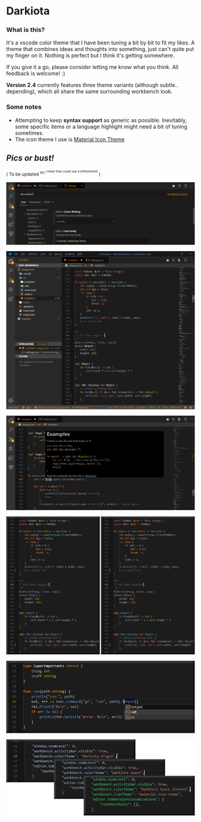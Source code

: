 # Darkiota

### **What is this?**

It's a vscode color theme that I have been tuning a bit by bit to fit my likes.
A theme that combines ideas and thoughts into something, just can't quite put my finger on it.
Nothing is perfect but I think it's getting somewhere.

If you give it a go, please consider letting me know what you think. All feedback is welcome! :)

**Version 2.4** currently features three theme variants (although subtle.. depending),
which all share the same surrounding workbench look.

### **Some notes**

- Attempting to keep **syntax support** as generic as possible. Inevitably,
  some specific items or a language highlight might need a bit of tuning sometimes.
- The icon theme I use is [Material Icon Theme](https://marketplace.visualstudio.com/items?itemName=PKief.material-icon-theme)

## **_Pics or bust!_**

<small>( To be updated <sup>tm <sup>I mean they could use a refreshment</sup></sup> )</small>

![Screenshot](https://raw.githubusercontent.com/Samzyre/darkiota-theme/master/static/settings1.png)

![Screenshot](https://raw.githubusercontent.com/Samzyre/darkiota-theme/master/static/rust1.png)

![Screenshot](https://raw.githubusercontent.com/Samzyre/darkiota-theme/master/static/rust2.png)

![Screenshot](https://raw.githubusercontent.com/Samzyre/darkiota-theme/master/static/rust3.png)

![Screenshot](https://raw.githubusercontent.com/Samzyre/darkiota-theme/master/static/go1.png)

![Screenshot](https://raw.githubusercontent.com/Samzyre/darkiota-theme/master/static/json1.png)

